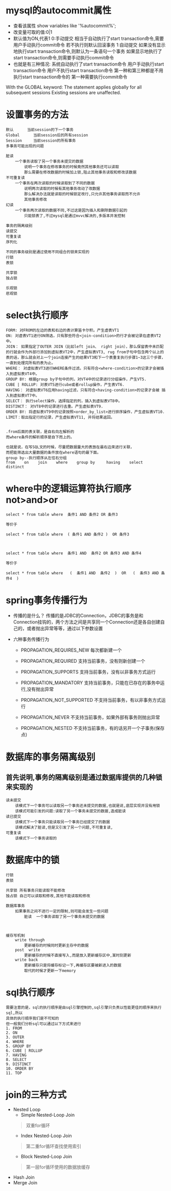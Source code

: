 
# mysql的autocommit属性
+ 查看该属性	show variables like '%autocommit%';
+ 改变量可取的值:0|1
+ 默认值为ON,代表1
    0:手动提交
            相当于自动执行了start transaction命令,需要用户手动执行commit命令
            若不执行则默认回滚事务
    1:自动提交
            如果没有显示地执行start transaction命令,则默认为一条语句一个事务
            如果显示地执行了start transaction命令,则需要手动执行commit命令
+ 也就是有三种情况:	系统自动执行了start transaction命令
						用户手动执行start transaction命令
						用户不执行start transaction命令
						第一种和第三种都是不用执行start transaction命令的
						第一种需要执行commit命令


With the GLOBAL keyword:
	The statement applies globally for all subsequent sessions
	Existing sessions are unaffected.
	
# 设置事务的方法
	
	默认		当前session的下一个事务
	Global		当前session后的所有session
	Session		当前session的所有事务
	多事务可能出现的问题
	
	脏读
		一个事务读取了另一个事务未提交的数据
			说明一个事务在修改事务的时候竟然其他事务还可以读取
			那么需要在修改数据的时候加上锁,阻止其他事务读取和修改该数据
	不可重复读
		一个事务在两次读取的时候读取到了不同的数据
			说明两次读取的时候有其他事务改动了改数据
			那么解决办法就是读取的时候锁定改行,只允许其他事务读取而不允许
			其他事务修改
	幻读
		一个事务两次读取的数据不同,不过这是因为插入和删除数据引起的
			只能锁表了,不过mysql是通过mvvc解决的,多版本并发控制
	
	事务的隔离级别
	读提交
	可重复读
	序列化
	
	不同的事务级别是通过使用不同组合的锁来实现的
	行锁
	表锁

	共享锁
	独占锁

	乐观锁
	悲观锁
	

# select执行顺序	
    FORM: 对FROM的左边的表和右边的表计算笛卡尔积。产生虚表VT1
    ON: 对虚表VT1进行ON筛选，只有那些符合<join-condition>的行才会被记录在虚表VT2中。
    JOIN： 如果指定了OUTER JOIN（比如left join、 right join），那么保留表中未匹配的行就会作为外部行添加到虚拟表VT2中，产生虚拟表VT3, rug from子句中包含两个以上的表的话，那么就会对上一个join连接产生的结果VT3和下一个表重复执行步骤1~3这三个步骤，一直到处理完所有的表为止。
    WHERE： 对虚拟表VT3进行WHERE条件过滤。只有符合<where-condition>的记录才会被插入到虚拟表VT4中。
    GROUP BY: 根据group by子句中的列，对VT4中的记录进行分组操作，产生VT5.
    CUBE | ROLLUP: 对表VT5进行cube或者rollup操作，产生表VT6.
    HAVING： 对虚拟表VT6应用having过滤，只有符合<having-condition>的记录才会被 插入到虚拟表VT7中。
    SELECT： 执行select操作，选择指定的列，插入到虚拟表VT8中。
    DISTINCT： 对VT8中的记录进行去重。产生虚拟表VT9.
    ORDER BY: 将虚拟表VT9中的记录按照<order_by_list>进行排序操作，产生虚拟表VT10.
    LIMIT：取出指定行的记录，产生虚拟表VT11, 并将结果返回。   


    .from后面的表关联，是自右向左解析的 
    而where条件的解析顺序是自下而上的。 
     
    也就是说，在写SQL文的时候，尽量把数据量大的表放在最右边来进行关联， 
    而把能筛选出大量数据的条件放在where语句的最下面。
    group by--执行顺序从左往右分组
    from    on    join    where    group by     having    select   distinct
    
# where中的逻辑运算符执行顺序   not>and>or
    
    select * from table where  条件1 AND 条件2 OR 条件3
    
    等价于
    
    select * from table where  ( 条件1 AND 条件2 )  OR 条件3



    select * from table where  条件1 AND  条件2 OR 条件3 AND 条件4
    
    等价于
    
    select * from table where   (  条件1 AND  条件2  )  OR   (  条件3 AND 条件4  ) 
    



# spring事务传播行为

+ 传播的是什么？
    传播的是JDBC的Connection，JDBC的事务是和Connection挂钩的，两个方法之间是共享同一个Connection还是各自创建自己的，或者抛出异常等等，通过以下参数设置

+ 六种事务传播行为
    + PROPAGATION_REQUIRES_NEW
	每次都新建一个
    + PROPAGATION_REQUIRED
	支持当前事务，没有则新创建一个
    + PROPAGATION_SUPPORTS
	支持当前事务，没有以非事务方式运行
    + PROPAGATION_MANDATORY
	支持当前事务，只能在已存在的事务中运行,没有抛出异常
	
    + PROPAGATION_NOT_SUPPORTED
	不支持当前事务，有以非事务方式运行
    + PROPAGATION_NEVER
	不支持当前事务，如果外部有事务则抛出异常
    + PROPAGATION_NESTED
	不支持当前事务，有的话另开一个子事务(保存点)





# 数据库的事务隔离级别
## 首先说明,事务的隔离级别是通过数据库提供的几种锁来实现的
	读未提交
		该模式下一个事务可以读取另一个事务还未提交的数据,也就是说,底层实现并没有用锁
		该模式可能引发的问题:读取了另一个事务未提交的数据,造成脏读
	读已提交
		该模式下一个事务只能读取另一个事务已经提交了的数据
		该模式解决了脏读,但是又引发了另一个问题,不可重复读,
	可重复读
		该模式下一个事务读取的
	
	
# 数据库中的锁
	行锁
	表锁
	
	共享锁	所有事务只能读取不能修改
	独占锁	自己可以读取和修改,其他不能读取和修改
	
	数据库事务
		如果事务之间不进行一定的限制,则可能会发生一些问题
			脏读	一个事务读取了另一个事务未提交的数据
				

				
	缓存写机制
		write through
			更新缓存的时候同时更新主存中的数据
		post  write
			更新缓存的时候不直接写入,而是放入更新缓存区中,某时刻更新
		write back
			更新缓存只是将缓存标记一下,再缓存区要被新进入的数据
			取代的时候才更新一下memory
			
			
			
			
			
# sql执行顺序
    需要注意的是，sql的执行顺序是由sql引擎控制的,sql引擎只负责以性能更佳的顺序来执行sql,所以
    具体的执行顺序我们是不可知的
    但一般我们分析sql可以通过以下方式来进行
    1. FROM
    2. ON
    3. OUTER
    4. WHERE
    5. GROUP BY
    6. CUBE | ROLLUP
    7. HAVING
    8. SELECT
    9. DISTINCT
    10. ORDER BY
    11. TOP

# join的三种方式
+ Nested Loop
    + Simple Nested-Loop Join
    >双重for循环
    + Index Nested-Loop Join
    >第二重for循环查找使用索引
    + Block Nested-Loop Join
    >第一层for循环使用的数据放缓存
+ Hash Join
+ Merge Join





